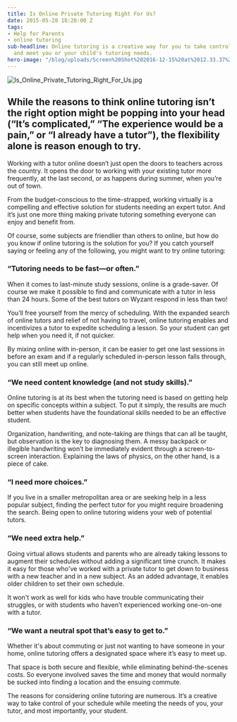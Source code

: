 ```yaml
---
title: Is Online Private Tutoring Right For Us?
date: 2015-05-28 18:28:00 Z
tags:
- Help for Parents
- online tutoring
sub-headline: Online tutoring is a creative way for you to take control of your schedule
  and meet you or your child's tutoring needs.
hero-image: "/blog/uploads/Screen%20Shot%202016-12-15%20at%2012.33.37%20PM%20(1).png"
---
```


![Is_Online_Private_Tutoring_Right_For_Us.jpg](/blog/uploads/Is_Online_Private_Tutoring_Right_For_Us.jpg)

## While the reasons to think online tutoring isn’t the right option might be popping into your head (“It’s complicated,” “The experience would be a pain,” or “I already have a tutor”), the flexibility alone is reason enough to try.

Working with a tutor online doesn’t just open the doors to teachers across the country. It opens the door to working with your existing tutor more frequently, at the last second, or as happens during summer, when you’re out of town.

From the budget-conscious to the time-strapped, working virtually is a compelling and effective solution for students needing an expert tutor. And it’s just one more thing making private tutoring something everyone can enjoy and benefit from.

Of course, some subjects are friendlier than others to online, but how do you know if online tutoring is the solution for you? If you catch yourself saying or feeling any of the following, you might want to try online tutoring:

### “Tutoring needs to be fast—or often.”

When it comes to last-minute study sessions, online is a grade-saver. Of course we make it possible to find and communicate with a tutor in less than 24 hours. Some of the best tutors on Wyzant respond in less than two!

You’ll free yourself from the mercy of scheduling. With the expanded search of online tutors and relief of not having to travel, online tutoring enables and incentivizes a tutor to expedite scheduling a lesson. So your student can get help when you need it, if not quicker.

By mixing online with in-person, it can be easier to get one last sessions in before an exam and if a regularly scheduled in-person lesson falls through, you can still meet up online.

### “We need content knowledge (and not study skills).”

Online tutoring is at its best when the tutoring need is based on getting help on specific concepts within a subject. To put it simply, the results are much better when students have the foundational skills needed to be an effective student.

Organization, handwriting, and note-taking are things that can all be taught, but observation is the key to diagnosing them. A messy backpack or illegible handwriting won’t be immediately evident through a screen-to-screen interaction. Explaining the laws of physics, on the other hand, is a piece of cake.

### “I need more choices.”

If you live in a smaller metropolitan area or are seeking help in a less popular subject, finding the perfect tutor for you might require broadening the search. Being open to online tutoring widens your web of potential tutors.

### “We need extra help.”

Going virtual allows students and parents who are already taking lessons to augment their schedules without adding a significant time crunch. It makes it easy for those who've worked with a private tutor to get down to business with a new teacher and in a new subject. As an added advantage, it enables older children to set their own schedule.

It won't work as well for kids who have trouble communicating their struggles, or with students who haven’t experienced working one-on-one with a tutor.

### “We want a neutral spot that’s easy to get to.”

Whether it's about commuting or just not wanting to have someone in your home, online tutoring offers a designated space where it’s easy to meet up.

That space is both secure and flexible, while eliminating behind-the-scenes costs. So everyone involved saves the time and money that would normally be sucked into finding a location and the ensuing commute.

The reasons for considering online tutoring are numerous. It’s a creative way to take control of your schedule while meeting the needs of you, your tutor, and most importantly, your student.
